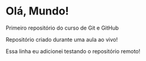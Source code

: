 # Olá, Mundo!
 Primeiro repositório do curso de Git e GitHub

Repositório criado durante uma aula ao vivo!

Essa linha eu adicionei testando o repositório remoto!
